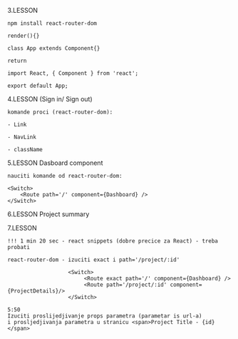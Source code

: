 

3.LESSON

    npm install react-router-dom
    
    render(){}
    
    class App extends Component{}
    
    return
    
    import React, { Component } from 'react';
    
    export default App;


4.LESSON (Sign in/ Sign out)

    komande proci (react-router-dom):

    - Link
    
    - NavLink
    
    - className


5.LESSON Dasboard component

    nauciti komande od react-router-dom:

	<Switch>
		<Route path='/' component={Dashboard} />
	</Switch>
	
6.LESSON Project summary


7.LESSON

    !!! 1 min 20 sec - react snippets (dobre precice za React) - treba probati
    
    react-router-dom - izuciti exact i path='/project/:id'
    
                       <Switch>
                            <Route exact path='/' component={Dashboard} />
                            <Route path='/project/:id' component={ProjectDetails}/>
                       </Switch>
       
    5:50                
    Izuciti proslijedjivanje props parametra (parametar is url-a)
    i prosljedjivanja parametra u stranicu <span>Project Title - {id}</span>
                   
                   
 


